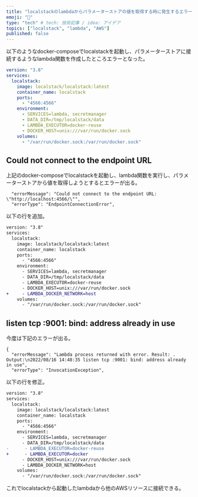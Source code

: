 ```yaml
---
title: "localstackのlambdaからパラメーターストアの値を取得する時に発生するエラー"
emoji: "🙌"
type: "tech" # tech: 技術記事 / idea: アイデア
topics: ["localstack", "lambda", "AWS"]
published: false
---
```

以下のようなdocker-composeでlocalstackを起動し、パラメーターストアに接続するようなlambda関数を作成したところエラーとなった。
```docker:docker-compose.yml
version: "3.8"
services:
  localstack:
    image: localstack/localstack:latest
    container_name: localstack
    ports:
      - "4566:4566"
    environment:
      - SERVICES=lambda, secretmanager
      - DATA_DIR=/tmp/localstack/data
      - LAMBDA_EXECUTOR=docker-reuse
      - DOCKER_HOST=unix:///var/run/docker.sock
    volumes:
      - "/var/run/docker.sock:/var/run/docker.sock"
```

## Could not connect to the endpoint URL
上記のdocker-composeでlocalstackを起動し、lambda関数を実行し、パラメーターストアから値を取得しようとするとエラーが出る。

```terminal
  "errorMessage": "Could not connect to the endpoint URL: \"http://localhost:4566/\"",
  "errorType": "EndpointConnectionError",
```

以下の行を追加。

```diff docker:docker-compose.yml
version: "3.8"
services:
  localstack:
    image: localstack/localstack:latest
    container_name: localstack
    ports:
      - "4566:4566"
    environment:
      - SERVICES=lambda, secretmanager
      - DATA_DIR=/tmp/localstack/data
      - LAMBDA_EXECUTOR=docker-reuse
      - DOCKER_HOST=unix:///var/run/docker.sock
+     - LAMBDA_DOCKER_NETWORK=host
    volumes:
      - "/var/run/docker.sock:/var/run/docker.sock"
```

## listen tcp :9001: bind: address already in use
今度は下記のエラーが出る。

```terminal
{
  "errorMessage": "Lambda process returned with error. Result: . Output:\n2022/08/16 14:48:35 listen tcp :9001: bind: address already in use",
  "errorType": "InvocationException",
```

以下の行を修正。

```diff docker:docker-compose.yml
version: "3.8"
services:
  localstack:
    image: localstack/localstack:latest
    container_name: localstack
    ports:
      - "4566:4566"
    environment:
      - SERVICES=lambda, secretmanager
      - DATA_DIR=/tmp/localstack/data
-      - LAMBDA_EXECUTOR=docker-reuse
+      - LAMBDA_EXECUTOR=docker
      - DOCKER_HOST=unix:///var/run/docker.sock
      - LAMBDA_DOCKER_NETWORK=host
    volumes:
      - "/var/run/docker.sock:/var/run/docker.sock"
```

これでlocalstackから起動したlambdaから他のAWSリソースに接続できる。